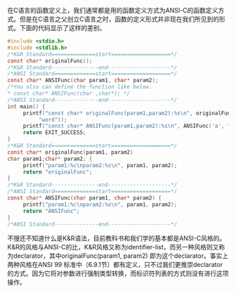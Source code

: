 
在C语言的函数定义上，我们通常都是用的函数定义方式为ANSI-C的函数定义方式。但是在C语言之父创立C语言之时，函数的定义形式并非现在我们所见到的形式。下面的代码显示了这样的差别。
```c
#include <stdio.h>
#include <stdlib.h>
/*K&R Standard==============start===================*/
const char* originalFunc();
/*K&R Standard---------------end--------------------*/
/*ANSI Standard=============start===================*/
const char* ANSIFunc(char param1, char* param2);
/*You also can define the function like below.
* const char* ANSIFunc(char ,char*); */
/*ANSI Standard--------------end--------------------*/
int main() {
     printf("const char* originalFunc(param1,param2):%s\n", originalFunc('a',
          "word"));
     printf("const char* ANSIFunc(param1,param2):%s\n", ANSIFunc('a', "word"));
     return EXIT_SUCCESS;
}
/*K&R Standard==============start===================*/
const char* originalFunc(param1, param2)
char param1;char* param2; {
     printf("param1:%c\nparam2:%s\n", param1, param2);
     return "originalFunc";
}
/*K&R Standard---------------end--------------------*/
/*ANSI Standard=============start===================*/
const char* ANSIFunc(char param1, char* param2) {
     printf("param1:%c\nparam2:%s\n", param1, param2);
     return "ANSIFunc";
}
/*ANSI Standard--------------end--------------------*/
```
不搜还不知道什么是K&R语法，目前教科书和我们学的基本都是ANSI-C风格的。
K&R的风格与ANSI-C的比，K&R风格又称为identifier-list，而另一种风格则又称为declarator，其中originalFunc(param1, param2) 即为这个declarator。事实上两种风格在ANSI 99 标准中（6.9.1节）都有定义，只不过我们更推崇declarator的方式。因为它将对参数进行强制类型转换，而标识符列表的方式则没有进行这项操作。